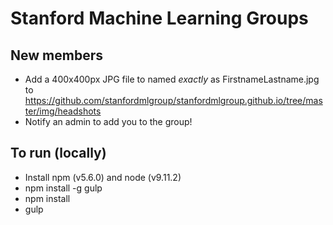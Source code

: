 # Stanford Machine Learning Groups

## New members
- Add a 400x400px JPG file to named *exactly* as FirstnameLastname.jpg to https://github.com/stanfordmlgroup/stanfordmlgroup.github.io/tree/master/img/headshots
- Notify an admin to add you to the group!

## To run (locally)
- Install npm (v5.6.0) and node (v9.11.2)
- npm install -g gulp
- npm install
- gulp
